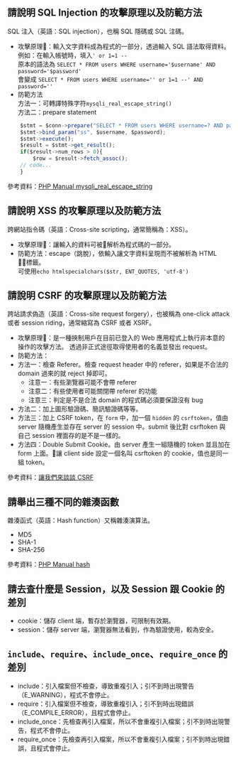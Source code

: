 ## 請說明 SQL Injection 的攻擊原理以及防範方法
SQL 注入（英語：SQL injection），也稱 SQL 隱碼或 SQL 注碼。  
- 攻擊原理：輸入文字資料成為程式的一部分，透過輸入 SQL 語法取得資料。  
例如：在輸入帳號時，填入`' or 1=1 --`  
原本的語法為 `SELECT * FROM users WHERE username='$username' AND password='$password'`  
會變成 `SELECT * FROM users WHERE username='' or 1=1 --' AND password=''`  
- 防範方法  
方法一：可轉譯特殊字符`mysqli_real_escape_string()`  
方法二：prepare statement
```javascript
    $stmt = $conn->prepare("SELECT * FROM users WHERE username=? AND password=?;");
    $stmt->bind_param("ss", $username, $password);
    $stmt->execute();
    $result = $stmt->get_result();
    if($result->num_rows > 0){
        $row = $result->fetch_assoc();
    // code...
    }
```

參考資料：[PHP Manual mysqli_real_escape_string](http://php.net/manual/en/mysqli.real-escape-string.php)


## 請說明 XSS 的攻擊原理以及防範方法
跨網站指令碼（英語：Cross-site scripting，通常簡稱為：XSS）。
- 攻擊原理：讓輸入的資料可被解析為程式碼的一部分。  
- 防範方法：escape（跳脫），依輸入讓文字資料呈現而不被解析為 HTML 標籤。  
可使用`echo htmlspecialchars($str, ENT_QUOTES, 'utf-8')`


## 請說明 CSRF 的攻擊原理以及防範方法
跨站請求偽造（英語：Cross-site request forgery），也被稱為 one-click attack 或者 session riding，通常縮寫為 CSRF 或者 XSRF。  
- 攻擊原理：是一種挾制用戶在目前已登入的 Web 應用程式上執行非本意的操作的攻擊方法。 透過非正式途徑取得使用者的名義並發出 request。  
- 防範方法：  
- 方法一：檢查 Referer。檢查 request header 中的 referer，如果是不合法的 domain 過來的就 reject 掉即可。
    - 注意一：有些瀏覽器可能不會帶 referer
    - 注意二：有些使用者可能關閉帶 referer 的功能
    - 注意三：判定是不是合法 domain 的程式碼必須要保證沒有 bug
- 方法二：加上圖形驗證碼、簡訊驗證碼等等。  
- 方法三：加上 CSRF token，在 `form` 中，加一個 `hidden` 的 `csrftoken`，值由 server 隨機產生並存在  server 的 session 中。submit 後比對 csrftoken 與自己 session 裡面存的是不是一樣的。
- 方法四：Double Submit Cookie。由 server 產生一組隨機的 token 並且加在 form 上面。讓 client side 設定一個名叫 csrftoken 的 cookie，值也是同一組 token。

參考資料：[讓我們來談談 CSRF](https://blog.techbridge.cc/2017/02/25/csrf-introduction/)


## 請舉出三種不同的雜湊函數
雜湊函式（英語：Hash function）又稱雜湊演算法。  
- MD5
- SHA-1
- SHA-256

參考資料：[PHP Manual hash](http://php.net/manual/en/function.hash.php)


## 請去查什麼是 Session，以及 Session 跟 Cookie 的差別
- cookie：儲存 client 端，暫存於瀏覽器，可限制有效期。
- session：儲存 server 端，瀏覽器無法看到，作為驗證使用，較為安全。

## `include`、`require`、`include_once`、`require_once` 的差別
- include：引入檔案但不檢查，導致重複引入；引不到時出現警告（E_WARNING），程式不會停止。
- require：引入檔案但不檢查，導致重複引入；引不到時出現錯誤（E_COMPILE_ERROR），且程式會停止。
- include_once：先檢查再引入檔案，所以不會重複引入檔案；引不到時出現警告，程式不會停止。
- require_once：先檢查再引入檔案，所以不會重複引入檔案；引不到時出現錯誤，且程式會停止。